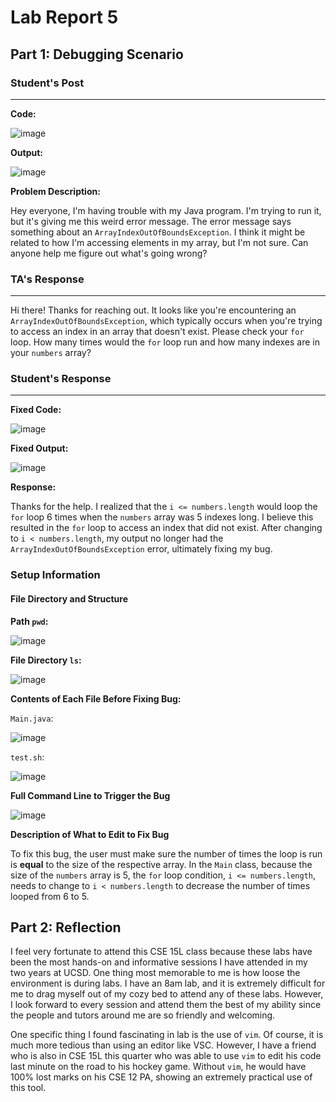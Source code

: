 # Lab Report 5

## Part 1: Debugging Scenario

### Student's Post

---

**Code:**

![image](https://github.com/williamlinplayzlegitpiano/15Llabreports/assets/55766910/9b503219-1946-4f11-b921-5a16999665af)

**Output:**

![image](https://github.com/williamlinplayzlegitpiano/15Llabreports/assets/55766910/42a419b4-b5d5-4db9-ac71-2444b83bea9c)

**Problem Description:**

Hey everyone, I'm having trouble with my Java program. I'm trying to run it, but it's giving me this weird error message. The error message says something about an `ArrayIndexOutOfBoundsException`. I think it might be related to how I'm accessing elements in my array, but I'm not sure. Can anyone help me figure out what's going wrong?

### TA's Response

---

Hi there! Thanks for reaching out. It looks like you're encountering an `ArrayIndexOutOfBoundsException`, which typically occurs when you're trying to access an index in an array that doesn't exist. Please check your `for` loop. How many times would the `for` loop run and how many indexes are in your `numbers` array? 



### Student's Response

---

**Fixed Code:**

![image](https://github.com/williamlinplayzlegitpiano/15Llabreports/assets/55766910/f60ed29f-73fb-443d-9ecd-f689183432ab)

**Fixed Output:**

![image](https://github.com/williamlinplayzlegitpiano/15Llabreports/assets/55766910/05a78bc3-e16a-4501-84e4-7043e92549da)

**Response:**

Thanks for the help. I realized that the `i <= numbers.length` would loop the `for` loop 6 times when the `numbers` array was 5 indexes long. I believe this resulted in the `for` loop to access an index that did not exist. After changing to `i < numbers.length`, my output no longer had the `ArrayIndexOutOfBoundsException` error, ultimately fixing my bug.

### Setup Information

#### **File Directory and Structure**

**Path `pwd`:**

![image](https://github.com/williamlinplayzlegitpiano/15Llabreports/assets/55766910/6bc5ac6a-56b9-49ac-a6eb-8335dd75bfef)

**File Directory `ls`:**

![image](https://github.com/williamlinplayzlegitpiano/15Llabreports/assets/55766910/6044763f-56f4-4ac4-9181-5499c3f3b9f8)

**Contents of Each File Before Fixing Bug:**

`Main.java`:

![image](https://github.com/williamlinplayzlegitpiano/15Llabreports/assets/55766910/9b503219-1946-4f11-b921-5a16999665af)

`test.sh`:

![image](https://github.com/williamlinplayzlegitpiano/15Llabreports/assets/55766910/ee8d8a2d-8f01-4ce8-8727-3d4b2f799f57)

**Full Command Line to Trigger the Bug**

![image](https://github.com/williamlinplayzlegitpiano/15Llabreports/assets/55766910/ff445dbd-a82a-4884-8ddb-3d332b699bef)

**Description of What to Edit to Fix Bug**

To fix this bug, the user must make sure the number of times the loop is run is **equal** to the size of the respective array. In the `Main` class, because the size of the `numbers` array is 5, the `for` loop condition, `i <= numbers.length`, needs to change to `i < numbers.length` to decrease the number of times looped from 6 to 5.

## Part 2: Reflection

I feel very fortunate to attend this CSE 15L class because these labs have been the most hands-on and informative sessions I have attended in my two years at UCSD. One thing most memorable to me is how loose the environment is during labs. I have an 8am lab, and it is extremely difficult for me to drag myself out of my cozy bed to attend any of these labs. However, I look forward to every session and attend them the best of my ability since the people and tutors around me are so friendly and welcoming.

One specific thing I found fascinating in lab is the use of `vim`. Of course, it is much more tedious than using an editor like VSC. However, I have a friend who is also in CSE 15L this quarter who was able to use `vim` to edit his code last minute on the road to his hockey game. Without `vim`, he would have 100% lost marks on his CSE 12 PA, showing an extremely practical use of this tool.

